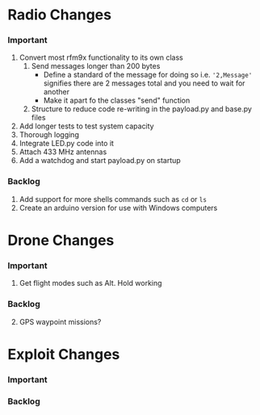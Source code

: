 # Radio Changes
### Important
1. Convert most rfm9x functionality to its own class  
    1. Send messages longer than 200 bytes  
        - Define a standard of the message for doing so i.e. `'2,Message'` signifies there are 2 messages total and you need to wait for another
        - Make it apart fo the classes "send" function  
    2. Structure to reduce code re-writing in the payload.py and base.py files
2. Add longer tests to test system capacity
3. Thorough logging
4. Integrate LED.py code into it
5. Attach 433 MHz antennas
6. Add a watchdog and start payload.py on startup

### Backlog
1. Add support for more shells commands such as `cd` or `ls`
2. Create an arduino version for use with Windows computers

# Drone Changes
### Important
1. Get flight modes such as Alt. Hold working
### Backlog
2. GPS waypoint missions?

# Exploit Changes
### Important
### Backlog
